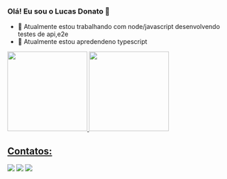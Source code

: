 ### Olá! Eu sou o Lucas Donato 👋

- 🔭 Atualmente estou trabalhando com node/javascript desenvolvendo testes de api,e2e
- 🌱 Atualmente estou apredendeno typescript


<div>
<a href="https://github.com/lucasdonato">
<img height="180em" src="https://github-readme-stats.vercel.app/api/top-langs/?username=lucasdonato&layout=compact&langs_count=7&theme=dracula"/>
<img height="180em" src="https://github-readme-stats.vercel.app/api?username=lucasdonato&show_icons=true&theme=dracula&include_all_commits=true&count_private=true"/>
</div>
  
  ## Contatos:

<div>
<a href="https://instagram.com/donatolucass" target="_blank"><img src="https://img.shields.io/badge/-Instagram-%23E4405F?style=for-the-badge&logo=instagram&logoColor=white" target="_blank"></a>
<a href = "mailto:lucaspolimig96@gmail.com"><img src="https://img.shields.io/badge/Gmail-D14836?style=for-the-badge&logo=gmail&logoColor=white" target="_blank"></a>
<a href="https://www.linkedin.com/in/lucas-donato-pereira-4a8bb5103/" target="_blank"><img src="https://img.shields.io/badge/-LinkedIn-%230077B5?style=for-the-badge&logo=linkedin&logoColor=white" target="_blank"></a>   
</div>
